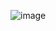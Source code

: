 
![image](https://user-images.githubusercontent.com/53664407/220654642-f68d3200-331f-48f2-97d4-0c9309792919.png)
